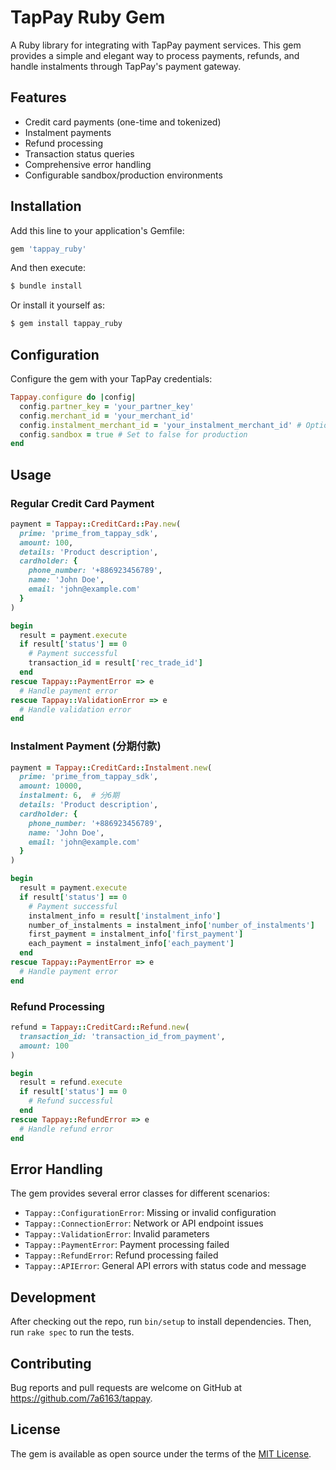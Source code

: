 # TapPay Ruby Gem

A Ruby library for integrating with TapPay payment services. This gem provides a simple and elegant way to process payments, refunds, and handle instalments through TapPay's payment gateway.

## Features

- Credit card payments (one-time and tokenized)
- Instalment payments
- Refund processing
- Transaction status queries
- Comprehensive error handling
- Configurable sandbox/production environments

## Installation

Add this line to your application's Gemfile:

```ruby
gem 'tappay_ruby'
```

And then execute:

```bash
$ bundle install
```

Or install it yourself as:

```bash
$ gem install tappay_ruby
```

## Configuration

Configure the gem with your TapPay credentials:

```ruby
Tappay.configure do |config|
  config.partner_key = 'your_partner_key'
  config.merchant_id = 'your_merchant_id'
  config.instalment_merchant_id = 'your_instalment_merchant_id' # Optional
  config.sandbox = true # Set to false for production
end
```

## Usage

### Regular Credit Card Payment

```ruby
payment = Tappay::CreditCard::Pay.new(
  prime: 'prime_from_tappay_sdk',
  amount: 100,
  details: 'Product description',
  cardholder: {
    phone_number: '+886923456789',
    name: 'John Doe',
    email: 'john@example.com'
  }
)

begin
  result = payment.execute
  if result['status'] == 0
    # Payment successful
    transaction_id = result['rec_trade_id']
  end
rescue Tappay::PaymentError => e
  # Handle payment error
rescue Tappay::ValidationError => e
  # Handle validation error
end
```

### Instalment Payment (分期付款)

```ruby
payment = Tappay::CreditCard::Instalment.new(
  prime: 'prime_from_tappay_sdk',
  amount: 10000,
  instalment: 6,  # 分6期
  details: 'Product description',
  cardholder: {
    phone_number: '+886923456789',
    name: 'John Doe',
    email: 'john@example.com'
  }
)

begin
  result = payment.execute
  if result['status'] == 0
    # Payment successful
    instalment_info = result['instalment_info']
    number_of_instalments = instalment_info['number_of_instalments']
    first_payment = instalment_info['first_payment']
    each_payment = instalment_info['each_payment']
  end
rescue Tappay::PaymentError => e
  # Handle payment error
end
```

### Refund Processing

```ruby
refund = Tappay::CreditCard::Refund.new(
  transaction_id: 'transaction_id_from_payment',
  amount: 100
)

begin
  result = refund.execute
  if result['status'] == 0
    # Refund successful
  end
rescue Tappay::RefundError => e
  # Handle refund error
end
```

## Error Handling

The gem provides several error classes for different scenarios:

- `Tappay::ConfigurationError`: Missing or invalid configuration
- `Tappay::ConnectionError`: Network or API endpoint issues
- `Tappay::ValidationError`: Invalid parameters
- `Tappay::PaymentError`: Payment processing failed
- `Tappay::RefundError`: Refund processing failed
- `Tappay::APIError`: General API errors with status code and message

## Development

After checking out the repo, run `bin/setup` to install dependencies. Then, run `rake spec` to run the tests.

## Contributing

Bug reports and pull requests are welcome on GitHub at https://github.com/7a6163/tappay.

## License

The gem is available as open source under the terms of the [MIT License](https://opensource.org/licenses/MIT).
